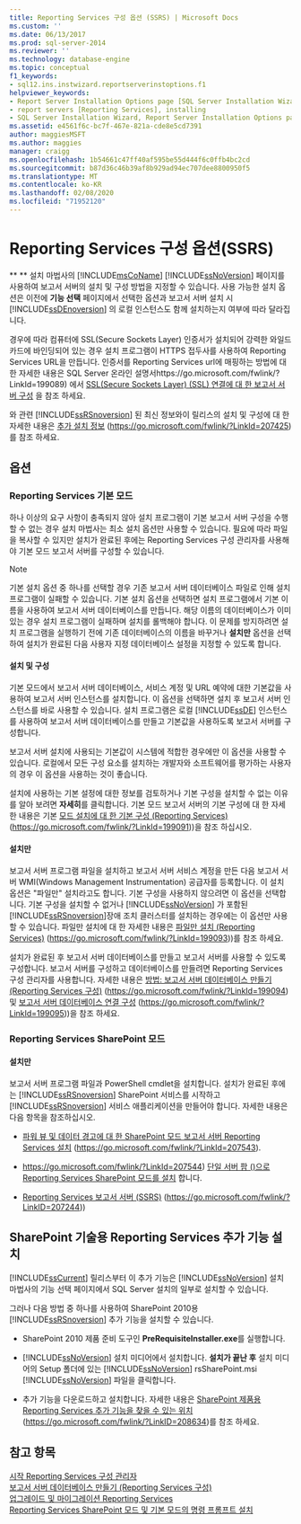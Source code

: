 ```yaml
---
title: Reporting Services 구성 옵션 (SSRS) | Microsoft Docs
ms.custom: ''
ms.date: 06/13/2017
ms.prod: sql-server-2014
ms.reviewer: ''
ms.technology: database-engine
ms.topic: conceptual
f1_keywords:
- sql12.ins.instwizard.reportserverinstoptions.f1
helpviewer_keywords:
- Report Server Installation Options page [SQL Server Installation Wizard]
- report servers [Reporting Services], installing
- SQL Server Installation Wizard, Report Server Installation Options page
ms.assetid: e4561f6c-bc7f-467e-821a-cde8e5cd7391
author: maggiesMSFT
ms.author: maggies
manager: craigg
ms.openlocfilehash: 1b54661c47ff40af595be55d444f6c0ffb4bc2cd
ms.sourcegitcommit: b87d36c46b39af8b929ad94ec707dee8800950f5
ms.translationtype: MT
ms.contentlocale: ko-KR
ms.lasthandoff: 02/08/2020
ms.locfileid: "71952120"
---
```

# <a name="reporting-services-configuration-options-ssrs"></a>Reporting Services 구성 옵션(SSRS)
  
  **
  ** 설치 마법사의 [!INCLUDE[msCoName](../../includes/msconame-md.md)] [!INCLUDE[ssNoVersion](../../includes/ssnoversion-md.md)] 페이지를 사용하여 보고서 서버의 설치 및 구성 방법을 지정할 수 있습니다. 사용 가능한 설치 옵션은 이전에 **기능 선택** 페이지에서 선택한 옵션과 보고서 서버 설치 시 [!INCLUDE[ssDEnoversion](../../includes/ssdenoversion-md.md)] 의 로컬 인스턴스도 함께 설치하는지 여부에 따라 달라집니다.  
  
 경우에 따라 컴퓨터에 SSL(Secure Sockets Layer) 인증서가 설치되어 강력한 와일드카드에 바인딩되어 있는 경우 설치 프로그램이 HTTPS 접두사를 사용하여 Reporting Services URL을 만듭니다. 인증서를 Reporting Services url에 매핑하는 방법에 대 한 자세한 내용은 SQL Server 온라인 설명서https://go.microsoft.com/fwlink/?LinkId=199089) 에서 [SSL(Secure Sockets Layer) (SSL) 연결에 대 한 보고서 서버 구성](https://go.microsoft.com/fwlink/?LinkId=199089) 을 참조 하세요.  
  
 와 관련 [!INCLUDE[ssRSnoversion](../../includes/ssrsnoversion-md.md)] 된 최신 정보와이 릴리스의 설치 및 구성에 대 한 자세한 내용은 [추가 설치 정보](https://go.microsoft.com/fwlink/?LinkId=207425) (https://go.microsoft.com/fwlink/?LinkId=207425)를 참조 하세요.  
  
## <a name="options"></a>옵션  
  
### <a name="reporting-services-native-mode"></a>Reporting Services 기본 모드  
 하나 이상의 요구 사항이 충족되지 않아 설치 프로그램이 기본 보고서 서버 구성을 수행할 수 없는 경우 설치 마법사는 최소 설치 옵션만 사용할 수 있습니다. 필요에 따라 파일을 복사할 수 있지만 설치가 완료된 후에는 Reporting Services 구성 관리자를 사용해야 기본 모드 보고서 서버를 구성할 수 있습니다.  
  
> [!NOTE]  
>  기본 설치 옵션 중 하나를 선택할 경우 기존 보고서 서버 데이터베이스 파일로 인해 설치 프로그램이 실패할 수 있습니다. 기본 설치 옵션을 선택하면 설치 프로그램에서 기본 이름을 사용하여 보고서 서버 데이터베이스를 만듭니다. 해당 이름의 데이터베이스가 이미 있는 경우 설치 프로그램이 실패하며 설치를 롤백해야 합니다. 이 문제를 방지하려면 설치 프로그램을 실행하기 전에 기존 데이터베이스의 이름을 바꾸거나 **설치만** 옵션을 선택하여 설치가 완료된 다음 사용자 지정 데이터베이스 설정을 지정할 수 있도록 합니다.  
  
#### <a name="install-and-configure"></a>설치 및 구성  
 기본 모드에서 보고서 서버 데이터베이스, 서비스 계정 및 URL 예약에 대한 기본값을 사용하여 보고서 서버 인스턴스를 설치합니다. 이 옵션을 선택하면 설치 후 보고서 서버 인스턴스를 바로 사용할 수 있습니다. 설치 프로그램은 로컬 [!INCLUDE[ssDE](../../includes/ssde-md.md)] 인스턴스를 사용하여 보고서 서버 데이터베이스를 만들고 기본값을 사용하도록 보고서 서버를 구성합니다.  
  
 보고서 서버 설치에 사용되는 기본값이 시스템에 적합한 경우에만 이 옵션을 사용할 수 있습니다. 로컬에서 모든 구성 요소를 설치하는 개발자와 소프트웨어를 평가하는 사용자의 경우 이 옵션을 사용하는 것이 좋습니다.  
  
 설치에 사용하는 기본 설정에 대한 정보를 검토하거나 기본 구성을 설치할 수 없는 이유를 알아 보려면 **자세히**를 클릭합니다. 기본 모드 보고서 서버의 기본 구성에 대 한 자세한 내용은 기본 [모드 설치에 대 한 기본 구성 (Reporting Services)](https://go.microsoft.com/fwlink/?LinkId=199091) (https://go.microsoft.com/fwlink/?LinkId=199091))을 참조 하십시오.  
  
#### <a name="install-only"></a>설치만  
 보고서 서버 프로그램 파일을 설치하고 보고서 서버 서비스 계정을 만든 다음 보고서 서버 WMI(Windows Management Instrumentation) 공급자를 등록합니다. 이 설치 옵션은 "파일만" 설치라고도 합니다. 기본 구성을 사용하지 않으려면 이 옵션을 선택합니다. 기본 구성을 설치할 수 없거나 [!INCLUDE[ssNoVersion](../../includes/ssnoversion-md.md)] 가 포함된 [!INCLUDE[ssRSnoversion](../../includes/ssrsnoversion-md.md)]장애 조치 클러스터를 설치하는 경우에는 이 옵션만 사용할 수 있습니다. 파일만 설치에 대 한 자세한 내용은 [파일만 설치 (Reporting Services)](https://go.microsoft.com/fwlink/?LinkId=199093) (https://go.microsoft.com/fwlink/?LinkId=199093))를 참조 하세요.  
  
 설치가 완료된 후 보고서 서버 데이터베이스를 만들고 보고서 서버를 사용할 수 있도록 구성합니다. 보고서 서버를 구성하고 데이터베이스를 만들려면 Reporting Services 구성 관리자를 사용합니다. 자세한 내용은 [방법: 보고서 서버 데이터베이스 만들기 (Reporting Services 구성)](https://go.microsoft.com/fwlink/?LinkId=199094) (https://go.microsoft.com/fwlink/?LinkId=199094) 및 [보고서 서버 데이터베이스 연결 구성](https://go.microsoft.com/fwlink/?LinkId=199095) (https://go.microsoft.com/fwlink/?LinkId=199095))을 참조 하세요.  
  
### <a name="reporting-services-sharepoint-mode"></a>Reporting Services SharePoint 모드  
  
#### <a name="install-only"></a>설치만  
 보고서 서버 프로그램 파일과 PowerShell cmdlet을 설치합니다. 설치가 완료된 후에는 [!INCLUDE[ssRSnoversion](../../includes/ssrsnoversion-md.md)] SharePoint 서비스를 시작하고 [!INCLUDE[ssRSnoversion](../../includes/ssrsnoversion-md.md)] 서비스 애플리케이션을 만들어야 합니다. 자세한 내용은 다음 항목을 참조하십시오.  
  
-   [파워 뷰 및 데이터 경고에 대 한 SharePoint 모드 보고서 서버 Reporting Services 설치](https://go.microsoft.com/fwlink/?LinkId=207543) (https://go.microsoft.com/fwlink/?LinkId=207543).  
  
-   https://go.microsoft.com/fwlink/?LinkId=207544) [단일 서버 팜 ()으로 Reporting Services SharePoint 모드를 설치](https://go.microsoft.com/fwlink/?LinkId=207544) 합니다.  
  
-   [Reporting Services 보고서 서버 (SSRS)](https://go.microsoft.com/fwlink/?LinkID=207244) (https://go.microsoft.com/fwlink/?LinkID=207244))  
  
## <a name="installing-the-reporting-services-add-in-for-sharepoint-technologies"></a>SharePoint 기술용 Reporting Services 추가 기능 설치  
 
  [!INCLUDE[ssCurrent](../../includes/sscurrent-md.md)] 릴리스부터 이 추가 기능은 [!INCLUDE[ssNoVersion](../../includes/ssnoversion-md.md)] 설치 마법사의 기능 선택 페이지에서 SQL Server 설치의 일부로 설치할 수 있습니다.  
  
 그러나 다음 방법 중 하나를 사용하여 SharePoint 2010용 [!INCLUDE[ssRSnoversion](../../includes/ssrsnoversion-md.md)] 추가 기능을 설치할 수 있습니다.  
  
-   SharePoint 2010 제품 준비 도구인 **PreRequisiteInstaller.exe**를 실행합니다.  
  
-   
  [!INCLUDE[ssNoVersion](../../includes/ssnoversion-md.md)] 설치 미디어에서 설치합니다. 
  **설치가 끝난 후** 설치 미디어의 Setup 폴더에 있는 [!INCLUDE[ssNoVersion](../../includes/ssnoversion-md.md)] rsSharePoint.msi [!INCLUDE[ssNoVersion](../../includes/ssnoversion-md.md)] 파일을 클릭합니다.  
  
-   추가 기능을 다운로드하고 설치합니다. 자세한 내용은 [SharePoint 제품용 Reporting Services 추가 기능을 찾을 수 있는 위치](https://go.microsoft.com/fwlink/?LinkID=208634) (https://go.microsoft.com/fwlink/?LinkID=208634)를 참조 하세요.  
  
## <a name="see-also"></a>참고 항목  
 [시작 Reporting Services 구성 관리자](https://go.microsoft.com/fwlink/?LinkId=199096)   
 [보고서 서버 데이터베이스 만들기 (Reporting Services 구성)](https://go.microsoft.com/fwlink/?LinkId=199094)   
 [업그레이드 및 마이그레이션 Reporting Services](https://go.microsoft.com/fwlink/?LinkID=245628)   
 [Reporting Services SharePoint 모드 및 기본 모드의 명령 프롬프트 설치](https://go.microsoft.com/fwlink/?LinkId=217620)  
  
  
